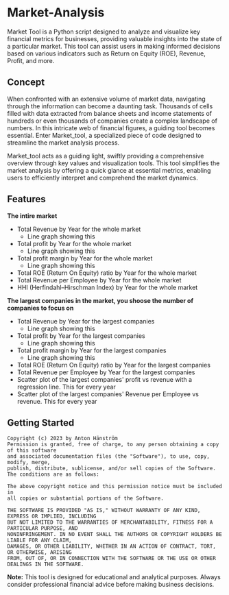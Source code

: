 # Market-Analysis
Market Tool is a Python script designed to analyze and visualize key financial metrics for businesses, providing valuable insights into the state of a particular market. This tool can assist users in making informed decisions based on various indicators such as Return on Equity (ROE), Revenue, Profit, and more.

## Concept
When confronted with an extensive volume of market data, navigating through the information can become a daunting task. Thousands of cells filled with data extracted from balance sheets and income statements of hundreds or even thousands of companies create a complex landscape of numbers. In this intricate web of financial figures, a guiding tool becomes essential. Enter Market_tool, a specialized piece of code designed to streamline the market analysis process.

Market_tool acts as a guiding light, swiftly providing a comprehensive overview through key values and visualization tools. This tool simplifies the market analysis by offering a quick glance at essential metrics, enabling users to efficiently interpret and comprehend the market dynamics.
## Features
**The intire market**
* Total Revenue by Year for the whole market
  * Line graph showing this
* Total profit by Year for the whole market
  * Line graph showing this 
* Total profit margin by Year for the whole market
  * Line graph showing this
* Total ROE (Return On Equity) ratio by Year for the whole market
* Total Revenue per Employee by Year for the whole market
* HHI (Herfindahl–Hirschman Index) by Year for the whole market

**The largest companies in the market, you shoose the number of companies to focus on**
* Total Revenue by Year for the largest companies
  * Line graph showing this
* Total profit by Year for the largest companies
  * Line graph showing this
* Total profit margin by Year for the largest companies
  * Line graph showing this
* Total ROE (Return On Equity) ratio by Year for the largest companies
* Total Revenue per Employee by Year for the largest companies
* Scatter plot of the largest companies' profit vs revenue with a regression line. This for every year
* Scatter plot of the largest companies' Revenue per Employee vs revenue. This for every year

## Getting Started


```
Copyright (c) 2023 by Anton Hänström
Permission is granted, free of charge, to any person obtaining a copy of this software
and associated documentation files (the "Software"), to use, copy, modify, merge,
publish, distribute, sublicense, and/or sell copies of the Software. The conditions are as follows:

The above copyright notice and this permission notice must be included in
all copies or substantial portions of the Software.

THE SOFTWARE IS PROVIDED "AS IS," WITHOUT WARRANTY OF ANY KIND, EXPRESS OR IMPLIED, INCLUDING
BUT NOT LIMITED TO THE WARRANTIES OF MERCHANTABILITY, FITNESS FOR A PARTICULAR PURPOSE, AND
NONINFRINGEMENT. IN NO EVENT SHALL THE AUTHORS OR COPYRIGHT HOLDERS BE LIABLE FOR ANY CLAIM,
DAMAGES, OR OTHER LIABILITY, WHETHER IN AN ACTION OF CONTRACT, TORT, OR OTHERWISE, ARISING
FROM, OUT OF, OR IN CONNECTION WITH THE SOFTWARE OR THE USE OR OTHER DEALINGS IN THE SOFTWARE.
```

**Note:** This tool is designed for educational and analytical purposes. Always consider professional financial advice before making business decisions.
